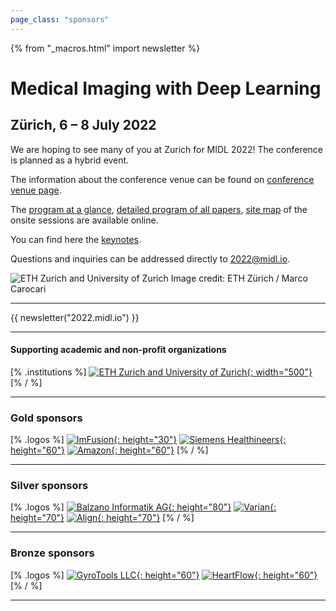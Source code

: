 ```yaml
---
page_class: "sponsors"
---
```

{% from "_macros.html" import newsletter %}

<h1 class="midl">Medical&nbsp;Imaging with Deep&nbsp;Learning</h1>
<h2 class="midl">Zürich, 6 &ndash; 8 July 2022</h2>


We are hoping to see many of you at Zurich for MIDL 2022!
The conference is planned as a hybrid event.

The information about the conference venue can be found on [conference venue page](/venue.html).

The [program at a glance](/program.html), [detailed program of all papers](/orals.html), [site map](/sitemap.html) of the onsite sessions are available online.

You can find here the [keynotes](/keynotes.html).
<!-- The information about the registration is available on [registration page](/registration.html).
You can find here the [call for papers](/call-for-papers.html), [important dates](/dates.html),
[author instructions](/author-instructions.html), information about the [conference venue](/venue.html). -->
 <!-- and details about [registration for the conference /TBA](/registration.html). -->

Questions and inquiries can be addressed directly to [2022@midl.io](mailto:2022@midl.io).

<p class="primary-photo centered">
    <img alt="ETH Zurich and University of Zurich" src="/images/eth-university-zurich.jpg">
    <span class="credits">
        Image credit: ETH Zürich / Marco Carocari
    </span>
</p>

<!-- ## Call for Reviewers

If you would like to support MIDL 2022 as a reviewer you can apply under the following [link](https://docs.google.com/forms/d/e/1FAIpQLSfwjljOBuiKWCpEeQEv7n-vwTH13emgct_I1Dx3XROnnpBOng/viewform?usp=send_form) until December 3, 2021.  -->
<!-- 
## Paper Registration Update 

Due to large number of requests, requirements to register an abstract for the conference was removed. -->

---

{{ newsletter("2022.midl.io") }}

---
#### Supporting academic and non-profit organizations

[% .institutions %]
[![ETH Zurich and University of Zurich](/images/eth_uzh_logo.jpg){: width="500"}](https://ethz.ch/en.html)
[% / %]

---
<!-- 
#### Platinum sponsor

[% .logos %]

[% / %]

---

#### Gold sponsors

[% .logos %]
[% / %]

---
--- -->
### Gold sponsors 

[% .logos %]
[![ImFusion](/images/sponsors/imfusion.png){: height="30"}](https://www.imfusion.com)
[![Siemens Healthineers ](/images/sponsors/siemens-healthineers.jpg){: height="60"}](http://www.usa.siemens.com/healthineers)
[![Amazon](/images/sponsors/aws.jpg){: height="60"}](https://aws.amazon.com)
[% / %]

---

### Silver sponsors

[% .logos %]
[![Balzano Informatik AG](/images/sponsors/balzano-2.png){: height="80"}](https://www.scandiags.com)
[![Varian](/images/sponsors/varian.png){: height="70"}](https://www.varian.com/en-ch)
[![Align](/images/sponsors/align.png){: height="70"}](https://www.aligntech.com)
[% / %]

---
### Bronze sponsors

[% .logos %]
[![GyroTools LLC](/images/sponsors/gyrotools.png){: height="60"}](https://www.gyrotools.com/gt/)
[![HeartFlow](/images/sponsors/heartflow.jpg){: height="60"}](https://www.heartflow.com)
[% / %]

---

